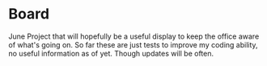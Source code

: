 Board
=====

June Project that will hopefully be a useful display to keep the office aware of what's going on.
So far these are just tests to improve my coding ability, no useful information as of yet. Though updates will be often.
